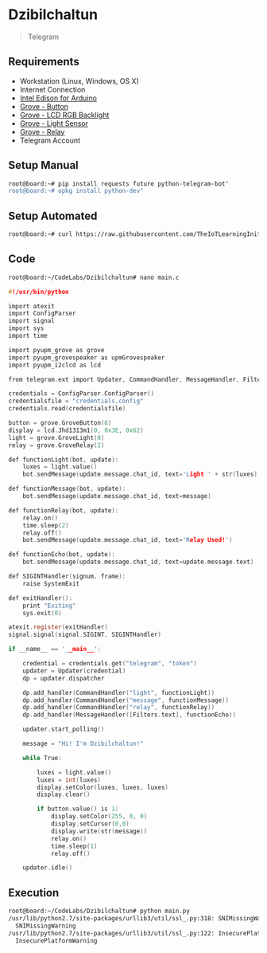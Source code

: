 # Dzibilchaltun

> Telegram

## Requirements

- Workstation (Linux, Windows, OS X)
- Internet Connection
- [Intel Edison for Arduino](https://www.seeedstudio.com/Intel%C2%AE-Edison-for-Arduino-p-2149.html)
- [Grove - Button](https://www.seeedstudio.com/Grove-Button-p-766.html)
- [Grove - LCD RGB Backlight](http://wiki.seeed.cc/Grove-LCD_RGB_Backlight/)
- [Grove - Light Sensor](https://www.seeedstudio.com/Grove-Light-Sensor-p-746.html)
- [Grove - Relay](https://www.seeedstudio.com/Grove-Relay-p-769.html)
- Telegram Account

## Setup Manual

```sh
root@board:~# pip install requests future python-telegram-bot"
root@board:~# opkg install python-dev"
```

## Setup Automated

```sh
root@board:~# curl https://raw.githubusercontent.com/TheIoTLearningInitiative/CodeLabs/master/Dzibilchaltun/setup.sh -o - | sh
```

## Code

```sh
root@board:~/CodeLabs/Dzibilchaltun# nano main.c
```

```c
#!/usr/bin/python

import atexit
import ConfigParser
import signal
import sys
import time

import pyupm_grove as grove
import pyupm_grovespeaker as upmGrovespeaker
import pyupm_i2clcd as lcd

from telegram.ext import Updater, CommandHandler, MessageHandler, Filters

credentials = ConfigParser.ConfigParser()
credentialsfile = "credentials.config"
credentials.read(credentialsfile)

button = grove.GroveButton(8)
display = lcd.Jhd1313m1(0, 0x3E, 0x62)
light = grove.GroveLight(0)
relay = grove.GroveRelay(2)

def functionLight(bot, update):
    luxes = light.value()
    bot.sendMessage(update.message.chat_id, text='Light ' + str(luxes))

def functionMessage(bot, update):
    bot.sendMessage(update.message.chat_id, text=message)

def functionRelay(bot, update):
    relay.on()
    time.sleep(2)
    relay.off()
    bot.sendMessage(update.message.chat_id, text='Relay Used!')

def functionEcho(bot, update):
    bot.sendMessage(update.message.chat_id, text=update.message.text)

def SIGINTHandler(signum, frame):
	raise SystemExit

def exitHandler():
	print "Exiting"
	sys.exit(0)

atexit.register(exitHandler)
signal.signal(signal.SIGINT, SIGINTHandler)

if __name__ == '__main__':

    credential = credentials.get("telegram", "token")
    updater = Updater(credential)
    dp = updater.dispatcher

    dp.add_handler(CommandHandler("light", functionLight))
    dp.add_handler(CommandHandler("message", functionMessage))
    dp.add_handler(CommandHandler("relay", functionRelay))
    dp.add_handler(MessageHandler([Filters.text], functionEcho))

    updater.start_polling()

    message = "Hi! I'm Dzibilchaltun!"

    while True:

        luxes = light.value()
        luxes = int(luxes)    
        display.setColor(luxes, luxes, luxes)
        display.clear()

        if button.value() is 1:
            display.setColor(255, 0, 0)
            display.setCursor(0,0)
            display.write(str(message))
            relay.on()
            time.sleep(1)
            relay.off()

    updater.idle()
```

## Execution

```sh
root@board:~/CodeLabs/Dzibilchaltun# python main.py
/usr/lib/python2.7/site-packages/urllib3/util/ssl_.py:318: SNIMissingWarning: An HTTPS request has been made, but the SNI (Subject Name Indication) extension to TLS is not available on this platform. This may cause the server to present an incorrect TLS certificate, which can cause validation failures. You can upgrade to a newer version of Python to solve this. For more information, see https://urllib3.readthedocs.io/en/latest/security.html#snimissingwarning.
  SNIMissingWarning
/usr/lib/python2.7/site-packages/urllib3/util/ssl_.py:122: InsecurePlatformWarning: A true SSLContext object is not available. This prevents urllib3 from configuring SSL appropriately and may cause certain SSL connections to fail. You can upgrade to a newer version of Python to solve this. For more information, see https://urllib3.readthedocs.io/en/latest/security.html#insecureplatformwarning.
  InsecurePlatformWarning
  
```
